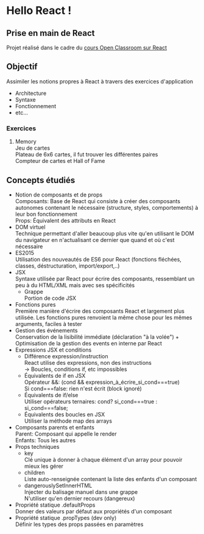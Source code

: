 # Hello React !

## Prise en main de React
Projet réalisé dans le cadre du [cours Open Classroom sur React](https://openclassrooms.com/fr/courses/4664381-realisez-une-application-web-avec-react-js/ "Réalisez une application web avec React.js")

## Objectif
Assimiler les notions propres à React à travers des exercices  d'application  

* Architecture  
* Syntaxe  
* Fonctionnement  
* etc...  

### Exercices 
 
1. Memory  
    Jeu de cartes  
    Plateau de 6x6 cartes, il fut trouver les différentes paires  
    Compteur de cartes et Hall of Fame  

## Concepts étudiés

* Notion de composants et de props  
    Composants: Base de React qui consiste à créer des composants autonomes contenant le nécessaire (structure, styles, comportements) à leur bon fonctionnement  
    Props: Équivalent des attributs en React  
* DOM virtuel  
    Technique permettant d'aller beaucoup plus vite qu'en utilisant le DOM du navigateur en n'actualisant ce dernier que quand et où c'est nécessaire  
* ES2015  
    Utilisation des nouveautés de ES6 pour React (fonctions fléchées, classes, déstructuration, import/export,..)  
* JSX  
    Syntaxe utilisée par React pour écrire des composants, ressemblant un peu à du HTML/XML mais avec ses spécificités  
    * Grappe  
        Portion de code JSX  
* Fonctions pures  
    Première manière d'écrire des composants React et largement plus utilisée. Les fonctions pures renvoient la même chose pour les mêmes arguments, faciles à tester  
* Gestion des événements  
    Conservation de la lisibilité immédiate (déclaration "à la volée") + Optimisation de la gestion des events en interne par React  
* Expressions JSX et conditions  
    * Différence expression/instruction  
        React utilise des expressions, non des instructions  
        -> Boucles, conditions if, etc impossibles  
    * Équivalents de if en JSX  
        Opérateur &&: (cond && expression_à_écrire_si_cond===true)  
        Si cond===false: rien n'est écrit (block ignoré)  
    * Équivalents de if/else  
        Utiliser opérateurs ternaires: cond? si_cond===true : si_cond===false;  
    * Équivalents des boucles en JSX  
        Utiliser la méthode map des arrays  
* Composants parents et enfants  
    Parent: Composant qui appelle le render  
    Enfants: Tous les autres  
* Props techniques  
    * key  
        Clé unique à donner à chaque élément d'un array pour pouvoir mieux les gérer  
    * children  
        Liste auto-renseignée contenant la liste des enfants d'un composant  
    * dangerouslySetInnerHTML  
        Injecter du balisage manuel dans une grappe  
        N'utiliser qu'en dernier recours (dangereux)  
* Propriété statique .defaultProps  
    Donner des valeurs par défaut aux propriétés d'un composant  
* Propriété statique .propTypes (dev only)  
    Définir les types des props passées en paramètres  
